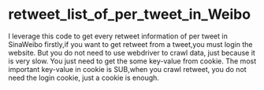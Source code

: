 # retweet_list_of_per_tweet_in_Weibo
I leverage this code to get every retweet information of per tweet in SinaWeibo
firstly,if you want to get retweet from a tweet,you must login the website. But you do not need to use webdriver to crawl data, just because it is very slow. You just need to get the some key-value from cookie.
The most important key-value in cookie is SUB,when you crawl retweet, you do not need the login cookie, just a cookie is enough.
